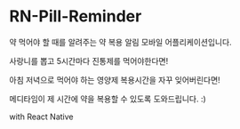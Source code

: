 # RN-Pill-Reminder
약 먹어야 할 때를 알려주는 약 복용 알림 모바일 어플리케이션입니다.

사랑니를 뽑고 5시간마다 진통제를 먹어야한다면!

아침 저녁으로 먹어야 하는 영양제 복용시간을 자꾸 잊어버린다면!

메디타임이 제 시간에 약을 복용할 수 있도록 도와드립니다. :)

with React Native

